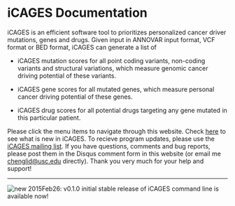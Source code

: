 # iCAGES Documentation

iCAGES is an efficient software tool to prioritizes personalized cancer driver mutations, genes and drugs. Given input in ANNOVAR input format, VCF format or BED format, iCAGES can generate a list of 

- iCAGES mutation scores for all point coding variants, non-coding variants and structural variations, which measure genomic cancer driving potential of these variants.

- iCAGES gene scores for all mutated genes, which measure personal cancer driving potential of these genes.

- iCAGES drug scores for all potential drugs targeting any gene mutated in this particular patient.

Please click the menu items to navigate through this website. Check [here](misc/whatsnew.md) to see what is new in iCAGES. To recieve program updates, please use the [iCAGES mailing list](https://groups.google.com/forum/?hl=en#!forum/icages). If you have questions, comments and bug reports, please post them in the Disqus comment form in this website (or email me <chenglid@usc.edu> directly). Thank you very much for your help and support!

---

![new](/img/new.png) 2015Feb26: v0.1.0 initial stable release of iCAGES command line is available now! 
